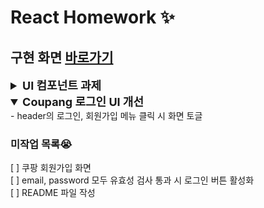 # React Homework ✨

## 구현 화면 [바로가기](https://bohyemian.github.io/react-homework/dist/)

<details>
  <summary style="font-size: 18px;font-weight: bold">UI 컴포넌트 과제</summary>

### Switch

`input` `checkbox`로 구현하였고, css 선택자 `:checked` 상태로 스타일이 토글될 수 있도록 하였다.  
 input의 label을 제공하기 위해 id와 label 명을 props로 받도록 했다.

### Chip button

button 태그로 구현하여 클릭할 때 클래스를 추가하여 active 상태를 분기하였다.  
 버튼의 텍스트와 초기 상태를 props로 받았다. (각각 children, active 속성)

![크롬](https://github.com/bohyemian/react-homework/blob/7de3874cec795dcd5a39f45adff4827c7c30408d/README/ui.gif)

</details>

<details open>
  <summary style="font-size: 18px;font-weight: bold">Coupang 로그인 UI 개선</summary>
  - header의 로그인, 회원가입 메뉴 클릭 시 화면 토글

### 미작업 목록😭

[ ] 쿠팡 회원가입 화면  
[ ] email, password 모두 유효성 검사 통과 시 로그인 버튼 활성화  
[ ] README 파일 작성

</details>
